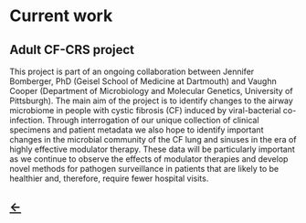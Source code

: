 <h1>Current work</h1>

<h2>Adult CF-CRS project</h2>

This project is part of an ongoing collaboration between Jennifer Bomberger, PhD (Geisel School of Medicine at Dartmouth) and Vaughn Cooper (Department of Microbiology and Molecular Genetics, University of Pittsburgh). The main aim of the project is to identify changes to the airway microbiome in people with cystic fibrosis (CF) induced by viral-bacterial co-infection. Through interrogation of our unique collection of clinical specimens and patient metadata we also hope to identify important changes in the microbial community of the CF lung and sinuses in the era of highly effective modulator therapy. These data will be particularly important as we continue to observe the effects of modulator therapies and develop novel methods for pathogen surveillance in patients that are likely to be healthier and, therefore, require fewer hospital visits. 

<h2>
  <a href="./">&larr;</a>
</h2>
